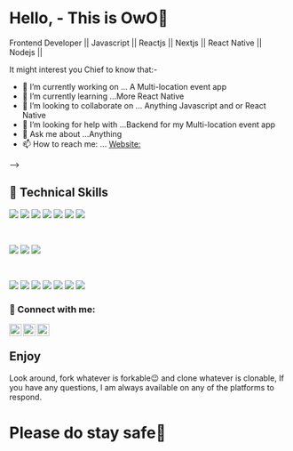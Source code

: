 # Hello, - This is OwO👋

Frontend Developer || Javascript || Reactjs || Nextjs || React Native || Nodejs || 

It might interest you Chief to know that:-
- 🔭 I’m currently working on ... A Multi-location event app   
- 🌱 I’m currently learning ...More React Native
- 👯 I’m looking to collaborate on ... Anything Javascript and or React Native
- 🤔 I’m looking for help with ...Backend for my Multi-location event app
- 💬 Ask me about ...Anything
- 📫 How to reach me: ... [Website:](https://nsikakowo.netlify.app/)

-->

## 💼 Technical Skills

![](https://img.shields.io/badge/Code-React-informational?style=flat&logo=react&color=61DAFB)
![](https://img.shields.io/badge/Code-Redux-informational?style=flat&logo=Redux&color=764ABC)
![](https://img.shields.io/badge/Code-JavaScript-informational?style=flat&logo=JavaScript&color=F7DF1E)
![](https://img.shields.io/badge/Code-HTML5-informational?style=flat&logo=HTML5&color=E34F26)
![](https://img.shields.io/badge/Code-Node.js-informational?style=flat&logo=Node.js&color=green)
![](https://img.shields.io/badge/Code-Web3.js-informational?style=flat&logo=Web3.js&color=navygreen)
![](https://img.shields.io/badge/Code-Wordpress-informational?style=flat&logo=Wordpress&color=lightgreen)

</br>

![](https://img.shields.io/badge/Style-Bootstrap-informational?style=flat&logo=Bootstrap&color=7952B3)
![](https://img.shields.io/badge/Style-CSS3-informational?style=flat&logo=CSS3&color=1572B6)
![](https://img.shields.io/badge/Style-SASS-informational?style=flat&logo=SASS&Color=white)


</br>

![](https://img.shields.io/badge/Tools-Figma-informational?style=flat&logo=Figma&color=F24E1E)
![](https://img.shields.io/badge/Tools-NPM-informational?style=flat&logo=NPM&color=CB3837)
![](https://img.shields.io/badge/Tools-Netlify-informational?style=flat&logo=netlify&color=00C7B7)
![](https://img.shields.io/badge/Tools-Git-informational?style=flat&logo=Git&color=F05032)
![](https://img.shields.io/badge/Tools-GitHub-informational?style=flat&logo=GitHub&color=181717)
![](https://img.shields.io/badge/Tools-Yarn-informational?style=flat&logo=yarn&Color=white)
![](https://img.shields.io/badge/Tools-Visualstudio-informational?style=flat&logo=visual-studio&Color=white)


### 🤝 Connect with me:

<a href="https://twitter.com/nsikakowo"><img align="left" alt="Nsikak Owo  | Twitter" width="22px" src="https://cdn.jsdelivr.net/npm/simple-icons@v3/icons/twitter.svg" /></a>
<a href="https://www.linkedin.com/in/nsikakowo/"><img align="left" alt="nsikak owo  | LinkedIn" width="22px" src="https://cdn.jsdelivr.net/npm/simple-icons@v3/icons/linkedin.svg" /></a>
<a href="https://instagram.com/nsycak"><img align="left" alt="nsikak owo  | Instagram" width="22px" src="https://cdn.jsdelivr.net/npm/simple-icons@v3/icons/instagram.svg" /></a>

</br>

## Enjoy

Look around, fork whatever is forkable😉 and clone whatever is clonable, If you have any questions, I am always available on any of the platforms to respond.

# Please do stay safe👋
